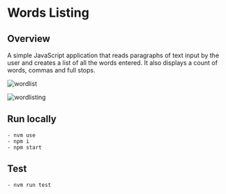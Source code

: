 # Words Listing

## Overview
A simple JavaScript application that reads paragraphs of text input by the user and creates a list of all the words entered. It also displays a count of words, commas and full stops.

![wordlist](https://cloud.githubusercontent.com/assets/4896851/25261928/b7fffc54-264c-11e7-9ab8-58b8deffb69d.png)


![wordlisting](https://cloud.githubusercontent.com/assets/4896851/25261642/cd87f524-264a-11e7-8e87-f382f4156a1d.png)


## Run locally

```
- nvm use
- npm i
- npm start
```

## Test

```
- nvm run test
```
